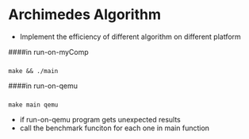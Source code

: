 # Archimedes Algorithm
* Implement the efficiency of different algorithm on different platform


####in run-on-myComp
###
    make && ./main
####in run-on-qemu
###
    make main qemu


* if run-on-qemu program gets unexpected results
*   call the benchmark funciton for each one in main function


